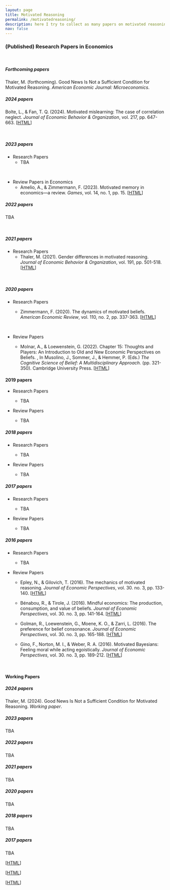 ```yaml
---
layout: page
title: Motivated Reasoning
permalink: /motivatedreasoning/
description: here I try to collect as many papers on motivated reasoning (and beyond) as possible
nav: false
---
```


### (Published) Research Papers in Economics

<p>&nbsp;</p> 


##### Forthcoming papers



Thaler, M. (forthcoming). Good News Is Not a Sufficient Condition for Motivated Reasoning. _American Economic Journal: Microeconomics_.

##### 2024 papers

Bolte, L., & Fan, T. Q. (2024). Motivated mislearning: The case of correlation neglect. _Journal of Economic Behavior & Organization_, vol. 217, pp. 647-663. 
[[HTML](https://www.sciencedirect.com/science/article/abs/pii/S0167268123004249)]

<p>&nbsp;</p> 

##### 2023 papers

- Research Papers
  - TBA

&nbsp;

- Review Papers in Economics
  - Amelio, A., & Zimmermann, F. (2023). Motivated memory in economics—a review. _Games_, vol.  14, no. 1, pp. 15. [[HTML](https://www.mdpi.com/2073-4336/14/1/15)]


##### 2022 papers

TBA

<p>&nbsp;</p> 

##### 2021 papers

- Research Papers
  - Thaler, M. (2021). Gender differences in motivated reasoning. _Journal of Economic Behavior & Organization_, vol. 191, pp. 501-518.
[[HTML](https://www.sciencedirect.com/science/article/abs/pii/S0167268121003954)]



<p>&nbsp;</p> 

##### 2020 papers

- Research Papers

  - Zimmermann, F. (2020). The dynamics of motivated beliefs. _American Economic Review_, vol. 110, no. 2, pp. 337-363.
  [[HTML](https://www.aeaweb.org/articles?id=10.1257/aer.20180728)]

&nbsp;

- Review Papers

  - Molnar, A., & Loewenstein, G. (2022). Chapter 15: Thoughts and Players: An Introduction to Old and New Economic Perspectives on Beliefs. , In Musolino, J., Sommer, J., & Hemmer, P. (Eds.) _The Cognitive Science of Belief: A Multidisciplinary Approach._ (pp. 321-350). Cambridge University Press.
  [[HTML](https://www.cambridge.org/core/books/cognitive-science-of-belief/4B06289013C7C18773CE2AF05E1A00ED)] &nbsp; &nbsp;


#### 2019 papers

- Research Papers
  - TBA
 
- Review Papers
  - TBA


##### 2018 papers

- Research Papers
  - TBA
 
- Review Papers
  - TBA


##### 2017 papers

- Research Papers
  - TBA
 
- Review Papers
  - TBA

##### 2016 papers


- Research Papers
  - TBA
 
- Review Papers
  
  - Epley, N., & Gilovich, T. (2016). The mechanics of motivated reasoning. _Journal of Economic Perspectives_, vol. 30. no. 3, pp. 133-140.
  [[HTML](https://www.aeaweb.org/articles?id=10.1257/jep.30.3.133)]
  
  - Bénabou, R., & Tirole, J. (2016). Mindful economics: The production, consumption, and value of beliefs. _Journal of Economic Perspectives_, vol. 30. no. 3, pp. 141-164.
  [[HTML](https://www.aeaweb.org/articles?id=10.1257/jep.30.3.141)]
  
  - Golman, R., Loewenstein, G., Moene, K. O., & Zarri, L. (2016). The preference for belief consonance. _Journal of Economic Perspectives_, vol. 30. no. 3, pp. 165-188.
  [[HTML](https://www.aeaweb.org/articles?id=10.1257/jep.30.3.165)]
  
  - Gino, F., Norton, M. I., & Weber, R. A. (2016). Motivated Bayesians: Feeling moral while acting egoistically. _Journal of Economic Perspectives_, vol. 30. no. 3, pp. 189-212.
  [[HTML](https://www.aeaweb.org/articles?id=10.1257/jep.30.3.189)]
  







<p>&nbsp;</p> 






#### Working Papers

##### 2024 papers

Thaler, M. (2024). Good News Is Not a Sufficient Condition for Motivated Reasoning. _Working paper_.

##### 2023 papers

TBA

##### 2022 papers

TBA

##### 2021 papers

TBA

##### 2020 papers

TBA

##### 2018 papers

TBA

##### 2017 papers

TBA




[[HTML]()]

[[HTML]()]

[[HTML]()]











